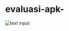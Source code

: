 # evaluasi-apk-
![text input](https://github.com/arifin26/evaluasi-apk-/home/arifin/Documents/Screenshot_2019-08-28-20-21-24-47.png)
